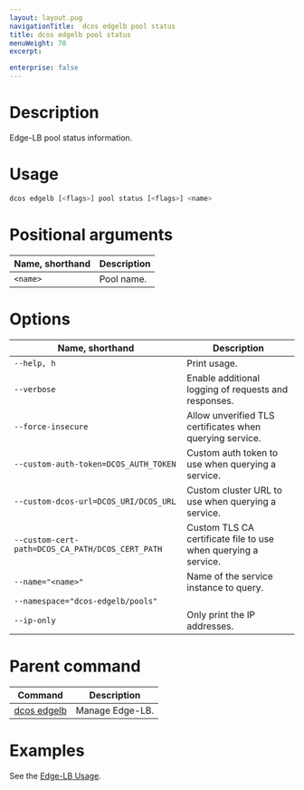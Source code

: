 ```yaml
---
layout: layout.pug
navigationTitle:  dcos edgelb pool status
title: dcos edgelb pool status
menuWeight: 70
excerpt:

enterprise: false
---
```


# Description
Edge-LB pool status information.

# Usage

```bash
dcos edgelb [<flags>] pool status [<flags>] <name>
```

# Positional arguments

| Name, shorthand | Description |
|---------|-------------|
| `<name>`   | Pool name. |


# Options

| Name, shorthand | Description |
|---------|-------------|
| `--help, h`   | Print usage. |
| `--verbose`   | Enable additional logging of requests and responses. |
| `--force-insecure`   | Allow unverified TLS certificates when querying service. |
| `--custom-auth-token=DCOS_AUTH_TOKEN`   | Custom auth token to use when querying a service. |
| `--custom-dcos-url=DCOS_URI/DCOS_URL`   | Custom cluster URL to use when querying a service. |
| `--custom-cert-path=DCOS_CA_PATH/DCOS_CERT_PATH`   | Custom TLS CA certificate file to use when querying a service. |
| `--name="<name>"`   | Name of the service instance to query. |
| `--namespace="dcos-edgelb/pools"`   |             |  Namespace of the task. |
| `--ip-only`   | Only print the IP addresses. |

# Parent command

| Command | Description |
|---------|-------------|
| [dcos edgelb](/service-docs/edge-lb/0.1.9/cli-reference)  |  Manage Edge-LB. |

# Examples

See the [Edge-LB Usage](/service-docs/edge-lb/0.1.9/usage).
